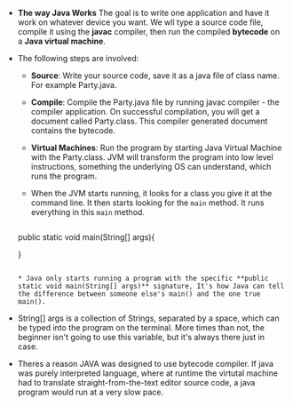 * **The way Java Works** The goal is to write one application and have it work on whatever device you want. We wll type a source code file, compile it using the **javac** compiler, then run the compiled **bytecode** on a **Java virtual machine**. 

* The following steps are involved:
  * **Source**: Write your source code, save it as a java file of class name. For example Party.java.
  * **Compile**: Compile the Party.java file by running javac compiler - the compiler application. On successful compilation, you will get a document called Party.class. This compiler generated document contains the bytecode.
  * **Virtual Machines**: Run the program by starting Java Virtual Machine with the Party.class. JVM will transform the program into low level instructions, something the underlying OS can understand, which runs the program.
  
  * When the JVM starts running, it looks for a class you give it at the command line. It then starts looking for the ```main``` method. It runs everything in this ```main``` method. 
    ```java
  public static void main(String[] args){
  
  }
  ```
  
  * Java only starts running a program with the specific **public static void main(String[] args)** signature, It's how Java can tell the difference between someone else's main() and the one true main().
  
 * String[] args is a collection of Strings, separated by a space, which can be typed into the program on the terminal. More times than not, the beginner isn't going to use this variable, but it's always there just in case.
 
* Theres a reason JAVA was designed to use bytecode compiler. If java was purely interpreted language, where at runtime the virtutal machine had to translate straight-from-the-text editor source code, a java program would run at a very slow pace. 

